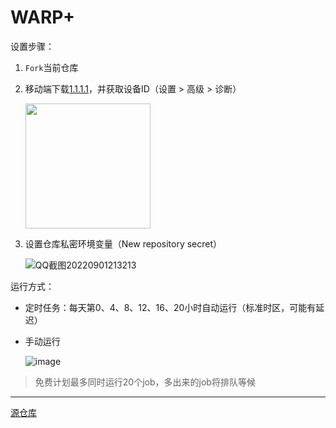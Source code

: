 # WARP+

设置步骤：

1. `Fork`当前仓库
2. 移动端下载[1.1.1.1](https://cloudflarewarp.com/)，并获取设备ID（设置 > 高级 > 诊断）

   <img src="https://user-images.githubusercontent.com/70625361/187929196-ab20a5df-dd4b-4752-ae4e-6771738d768a.jpg" width="200px" >


3. 设置仓库私密环境变量（New repository secret）

   ![QQ截图20220901213213](https://user-images.githubusercontent.com/70625361/187928983-17d614e2-c505-4282-893b-e05823530dfb.png)

运行方式：

- 定时任务：每天第0、4、8、12、16、20小时自动运行（标准时区，可能有延迟）

- 手动运行

  ![image](https://user-images.githubusercontent.com/70625361/187930606-2cfb2bd9-01b4-4b53-a4bf-1617fd0ea9a6.png)

> 免费计划最多同时运行20个job，多出来的job将排队等候

****

[源仓库](https://github.com/ALIILAPRO/warp-plus-cloudflare)
